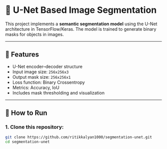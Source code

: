 # 🧠 U-Net Based Image Segmentation

This project implements a **semantic segmentation model** using the U-Net architecture in TensorFlow/Keras. The model is trained to generate binary masks for objects in images.

---

## 📌 Features
- U-Net encoder–decoder structure
- Input image size: `256x256x3`
- Output mask size: `256x256x1`
- Loss function: Binary Crossentropy
- Metrics: Accuracy, IoU
- Includes mask thresholding and visualization

---

## 🧪 How to Run

### 1. Clone this repository:
```bash
git clone https://github.com/ritikkalyan1000/segmentation-unet.git
cd segmentation-unet
